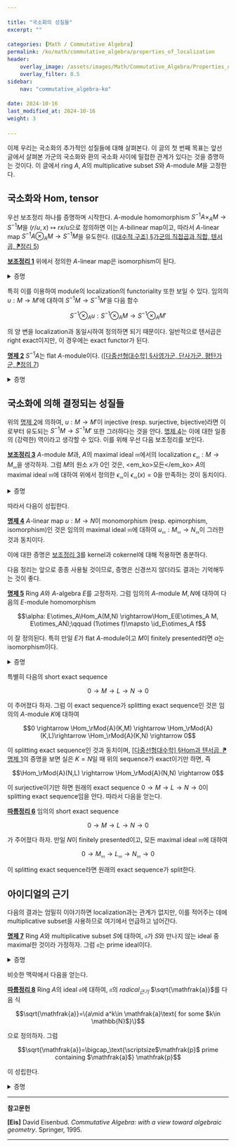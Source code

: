 ```yaml
---

title: "국소화의 성질들"
excerpt: ""

categories: [Math / Commutative Algebra]
permalink: /ko/math/commutative_algebra/properties_of_localization
header:
    overlay_image: /assets/images/Math/Commutative_Algebra/Properties_of_localization.png
    overlay_filter: 0.5
sidebar: 
    nav: "commutative_algebra-ko"

date: 2024-10-16
last_modified_at: 2024-10-16
weight: 3

---
```


이제 우리는 국소화의 추가적인 성질들에 대해 살펴본다. 이 글의 첫 번째 목표는 앞선 글에서 살펴본 가군의 국소화와 환의 국소화 사이에 밀접한 관계가 있다는 것을 증명하는 것이다. 이 글에서 ring $A$, $A$의 multiplicative subset $S$와 $A$-module $M$을 고정한다. 

## 국소화와 Hom, tensor

우선 보조정리 하나를 증명하며 시작한다. $A$-module homomorphism $S^{-1}A\times_A M \rightarrow  S^{-1}M$을 $(r/u, x)\mapsto rx/u$으로 정의하면 이는 $A$-bilinear map이고, 따라서 $A$-linear map $S^{-1}A\otimes_A M \rightarrow S^{-1}M$을 유도한다. ([\[대수적 구조\] §가군의 직접곱과 직합, 텐서곱, ⁋정리 5](/ko/math/algebraic_structures/operations_of_modules#def5)) 

<div class="proposition" markdown="1">

<ins id="lem1">**보조정리 1**</ins> 위에서 정의한 $A$-linear map은 isomorphism이 된다.

</div>
<details class="proof" markdown="1">
<summary>증명</summary>

역함수를 만들어주면 충분하다. 이를 위해 우선 $M\times S$에서 $S^{-1}A\otimes_AM$으로의 함수를

$$(x,s)\mapsto \frac{1}{s}\otimes x$$

으로 정의하자. 그럼 이 함수는 $S^{-1}M$에서 $S^{-1}A\otimes_AM$으로의 잘 정의된 $A$-linear map을 정의한다. 이를 살펴보기 위해서는 이 함수가 $M\times S$ 위에 정의된 equivalence relation에 대해 잘 행동하는 것을 보이면 충분하다. 따라서 $(x,s)\sim (x',s')$를 만족하는 $M\times S$의 두 원소가 주어졌다 하자. 그럼 적당한 $t\in S$가 존재하여 $tsx'=ts'x$가 성립하며, 이로부터

$$\frac{1}{tss'}\otimes ts'x=\frac{1}{tss'}\otimes tsx'$$

가 성립한다. 그런데 $ts',ts\in A$이므로, 좌변과 우변의 $ts'$와 $ts$를 각각 $\otimes$의 왼쪽으로 넘겨주면

$$\frac{1}{s}\otimes x=\frac{1}{s'}\otimes x'$$

를 얻는다. 이 함수가 $A$-linear map이며 위에서 정의한 $S^{-1}A\otimes_A M \rightarrow S^{-1}M$의 역함수임은 자명하다.

</details>

특히 이를 이용하여 module의 localization의 functoriality 또한 보일 수 있다. 임의의 $u: M \rightarrow M'$에 대하여 $S^{-1}M \rightarrow S^{-1}M'$을 다음 함수

$$S^{-1}\otimes_A u: S^{-1}\otimes_AM \rightarrow S^{-1}\otimes_AM'$$

의 양 변을 localization과 동일시하여 정의하면 되기 때문이다. 일반적으로 텐서곱은 right exact이지만, 이 경우에는 exact functor가 된다.

<div class="proposition" markdown="1">

<ins id="prop2">**명제 2**</ins> $S^{-1}A$는 flat $A$-module이다. ([\[다중선형대수학\] §사영가군, 단사가군, 평탄가군, ⁋정의 7](/ko/math/multilinear_algebra/various_modules#def7))

</div>
<details class="proof" markdown="1">
<summary>증명</summary>

임의의 injective $A$-linear map $u:M \rightarrow M'$이 주어졌다 하고, $S^{-1}A\otimes_A u$이 injective인 것을 보여야 한다. 그런데 [보조정리 1](#lem1)에 의해, 이는 linear map $S^{-1}M \rightarrow S^{-1}M'$이 injective인 것을 보이면 충분하다. 어떠한 $x/s\in S^{-1}M$에 대하여, 이를 $S^{-1}M'$으로 보낸 원소인 $u(x)/s$가 $S^{-1}M'$에서 $0$이라 하자. 그럼 $u(x)/s=0/1$로부터 적당한 $t\in S$가 존재하여 

$$tu(x)=u(tx)=0$$

이 성립하고, $u$가 injective이므로 $M$에서 $tx=0$이어야 한다. 그럼 $S^{-1}M$에서

$$\frac{x}{s}=\frac{tx}{ts}=\frac{0}{ts}=0$$

이므로 원하는 결과를 얻는다. 

</details>

## 국소화에 의해 결정되는 성질들

위의 [명제 2](#prop2)에 의하여, $u:M \rightarrow M'$이 injective (resp. surjective, bijective)라면 이로부터 유도되는 $S^{-1}M \rightarrow S^{-1}M'$ 또한 그러하다는 것을 안다. [명제 4](#prop4)는 이에 대한 일종의 (강력한) 역이라고 생각할 수 있다. 이를 위해 우선 다음 보조정리를 보인다.

<div class="proposition" markdown="1">

<ins id="lem3">**보조정리 3**</ins> $A$-module $M$과, $A$의 maximal ideal $\mathfrak{m}$에서의 localization $\epsilon_\mathfrak{m}:M \rightarrow M_\mathfrak{m}$을 생각하자. 그럼 $M$의 원소 $x$가 $0$인 것은, <em_ko>모든</em_ko> $A$의 maximal ideal $\mathfrak{m}$에 대하여 위에서 정의한 $\epsilon_\mathfrak{m}$이 $\epsilon_\mathfrak{m}(x)=0$을 만족하는 것이 동치이다. 

</div>
<details class="proof" markdown="1">
<summary>증명</summary>

한쪽 방향은 자명하므로 반대쪽만 보이면 충분하다. 고정된 maximal ideal $\mathfrak{m}$에 대하여 $\epsilon_\mathfrak{m}(x)=0$이 성립한다 하자. 이는 $\ann(x)$가 $\mathfrak{m}$에 포함되지 않는 것과 동치이다. 그럼 주어진 조건에 의하여, $\ann(x)$는 <em_ko>모든</em_ko> $A$의 maximal ideal에 포함되지 않는 ideal이고, 이러한 ideal은 오직 $A$ 자기 자신 뿐이다. 즉 $\ann(x)=A$이고 이로써 증명이 완료된다.

</details>

따라서 다음이 성립한다.

<div class="proposition" markdown="1">

<ins id="prop4">**명제 4**</ins> $A$-linear map $u:M \rightarrow N$이 monomorphism (resp. epimorphism, isomorphism)인 것은 임의의 maximal ideal $\mathfrak{m}$에 대하여 $u_\mathfrak{m}: M_\mathfrak{m} \rightarrow N_\mathfrak{m}$이 그러한 것과 동치이다.

</div>

이에 대한 증명은 [보조정리 3](#cor3)를 kernel과 cokernel에 대해 적용하면 충분하다. 

다음 정리는 앞으로 종종 사용될 것이므로, 증명은 신경쓰지 않더라도 결과는 기억해두는 것이 좋다.

<div class="proposition" markdown="1">

<ins id="prop5">**명제 5**</ins> Ring $A$와 $A$-algebra $E$를 고정하자. 그럼 임의의 $A$-module $M,N$에 대하여 다음의 $E$-module homomorphism

$$\alpha: E\otimes_A\Hom_A(M,N) \rightarrow\Hom_E(E\otimes_A M, E\otimes_AN);\qquad (1\otimes f)\mapsto \id_E\otimes_A f$$

이 잘 정의된다. 특히 만일 $E$가 flat $A$-module이고 $M$이 finitely presented라면 $\alpha$는 isomorphism이다.

</div>
<details class="proof" markdown="1">
<summary>증명</summary>

$\alpha$가 잘 정의된다는 것은 자명하다. 이제 $E$가 flat $A$-module이고 $M=A$라 하자. 그럼 주어진

$$\alpha: E\otimes_A\Hom_A(A, N) \rightarrow\Hom_E(E\otimes_AM, E\otimes_AN)$$

은 사실 다음의 commutative diagram

![simplest_case](/assets/images/Math/Commutative_Algebra/Properties_of_localization-1.png){:style="width:23em" class="invert" .align-center}

에 넣을 수 있으므로 주어진 명제가 성립한다. 여기서 수직 방향 함수는 각각 isomorphism 

$$\Hom_A(A,N)\cong N,\qquad \Hom_E(E\otimes_A,E\otimes_AN)\cong\Hom_E(E,E\otimes_AN)\cong E\otimes_AN$$

에서 온 것들이다. 그 후, $\Hom$과 $\otimes$는 유한한 direct sum과 commute하므로 이 명제는 flat $A$-module $E$와 임의의 finitely generated free $A$-module $M$에 대해서도 성립하며, 마지막으로 $M$이 finitely presented인 경우는 다음의 free presentation

$$F \rightarrow G \rightarrow M \rightarrow 0$$

을 잡은 후, 다음의 commutative diagram

![general_case](/assets/images/Math/Commutative_Algebra/Properties_of_localization-2.png){:style="width:44em" class="invert" .align-center}

에 four lemma를 사용하면 충분하다. 

</details>

특별히 다음의 short exact sequence

$$0 \rightarrow M \rightarrow L \rightarrow N \rightarrow 0$$

이 주어졌다 하자. 그럼 이 exact sequence가 splitting exact sequence인 것은 임의의 $A$-module $K$에 대하여

$$0 \rightarrow \Hom_\rMod{A}(K,M) \rightarrow \Hom_\rMod{A}(K,L)\rightarrow \Hom_\rMod{A}(K,N) \rightarrow 0$$

이 splitting exact sequence인 것과 동치이며, [\[다중선형대수학\] §Hom과 텐서곱, ⁋명제 1](/ko/math/multilinear_algebra/hom_and_tensor#prop1)의 증명을 보면 실은 $K=N$일 때 위의 sequence가 exact이기만 하면, 즉

$$\Hom_\rMod{A}(N,L) \rightarrow \Hom_\rMod{A}(N,N) \rightarrow 0$$

이 surjective이기만 하면 원래의 exact sequence $0 \rightarrow M \rightarrow L \rightarrow N \rightarrow 0$이 splitting exact sequence임을 안다. 따라서 다음을 얻는다. 

<div class="proposition" markdown="1">

<ins id="cor6">**따름정리 6**</ins> 임의의 short exact sequence

$$0 \rightarrow M \rightarrow L \rightarrow N \rightarrow 0$$

가 주어졌다 하자. 만일 $N$이 finitely presented이고, 모든 maximal ideal $\mathfrak{m}$에 대하여

$$0 \rightarrow M_\mathfrak{m} \rightarrow L_\mathfrak{m} \rightarrow N_\mathfrak{m} \rightarrow 0$$

이 splitting exact sequence라면 원래의 exact sequence가 split한다.

</div>

## 아이디얼의 근기

다음의 결과는 엄밀히 이야기하면 localization과는 관계가 없지만, 이를 적어주는 데에 multiplicative subset을 사용하므로 여기에서 언급하고 넘어간다. 

<div class="proposition" markdown="1">

<ins id="prop7">**명제 7**</ins> Ring $A$와 multiplicative subset $S$에 대하여, $\mathfrak{a}$가 $S$와 만나지 않는 ideal 중 maximal한 것이라 가정하자. 그럼 $\mathfrak{a}$는 prime ideal이다.

</div>
<details class="proof" markdown="1">
<summary>증명</summary>

$A$의 두 원소 $a_1,a_2$가 주어졌다 하고, $a_1,a_2\not\in \mathfrak{a}$라면 $a_1a_2\not\in \mathfrak{a}$임을 보이자. $\mathfrak{a}$의 maximality에 의하여, 두 ideal $\mathfrak{a}+(a_1)$과 $\mathfrak{a}+(a_2)$는 반드시 $S$와 만나야 하므로, 적당한 $b_1,b_2\in A$와 $x_1,x_2\in \mathfrak{a}$에 대하여 $a_ib_i+x_i\in S$가 성립해야 한다. 그런데 $S$는 곱셈에 대해 닫혀있으므로, 다음 원소

$$(a_1b_1+x_1)(a_2b_2+x_2)=a_1a_2b_1b_2+a_1b_1x_2+a_2b_2x_1+x_1x_2$$

또한 $S$에 속해있어야 한다. 만일 결론에 반하여 $a_1a_2\in \mathfrak{a}$라면, 우변의 네 항은 모두 $\mathfrak{a}$에 속하므로 이는 $\mathfrak{a}$와 $S$가 만나지 않는다는 가정에 모순이다.

</details>

비슷한 맥락에서 다음을 얻는다.

<div class="proposition" markdown="1">

<ins id="cor8">**따름정리 8**</ins> Ring $A$의 ideal $\mathfrak{a}$에 대하여, $\mathfrak{a}$의 *radical<sub>근기</sub>* $\sqrt{\mathfrak{a}}$를 다음 식

$$\sqrt{\mathfrak{a}}=\{a\mid a^k\in \mathfrak{a}\text{ for some $k\in \mathbb{N}$}\}$$

으로 정의하자. 그럼

$$\sqrt{\mathfrak{a}}=\bigcap_\text{\scriptsize$\mathfrak{p}$ prime containing $\mathfrak{a}$} \mathfrak{p}$$

이 성립한다.

</div>
<details class="proof" markdown="1">
<summary>증명</summary>

한쪽 방향은 자명하며, 반대로 만일 $a\not\in \sqrt{\mathfrak{a}}$라면 $S=\\{a^k\mid k\geq 1\\}$로 두고 [§국소화, ⁋명제 10](/ko/math/commutative_algebra/localization#prop10)를 적용하면 된다.

</details>

---

**참고문헌**

**[Eis]** David Eisenbud. *Commutative Algebra: with a view toward algebraic geometry*. Springer, 1995.

---